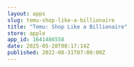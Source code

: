 ```yaml
---
layout: apps
slug: temu-shop-like-a-billionaire
title: "Temu: Shop Like a Billionaire"
store: apple
app_id: 1641486558
date: 2025-05-28T08:17:14Z
published: 2022-08-31T07:00:00Z
---
```

